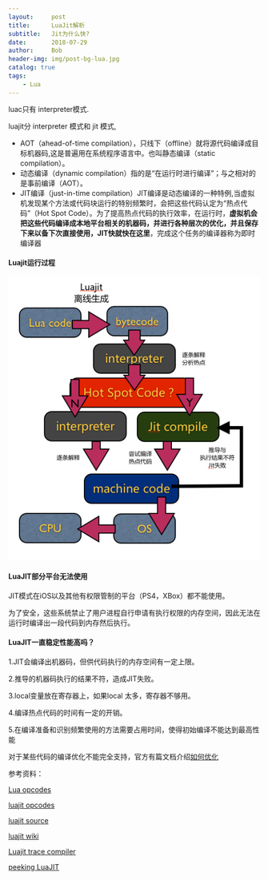 ```yaml
---
layout:     post
title:      LuaJit解析
subtitle:   Jit为什么快?
date:       2018-07-29
author:     Bob
header-img: img/post-bg-lua.jpg
catalog: true
tags:
    - Lua
---
```

luac只有 interpreter模式.

luajit分 interpreter 模式和 jit 模式,

+ AOT（ahead-of-time compilation），只线下（offline）就将源代码编译成目标机器码,这是普遍用在系统程序语言中。也叫静态编译（static compilation）。
+ 动态编译（dynamic compilation）指的是“在运行时进行编译”；与之相对的是事前编译（AOT）。
+ JIT编译（just-in-time compilation）JIT编译是动态编译的一种特例,当虚拟机发现某个方法或代码块运行的特别频繁时，会把这些代码认定为“热点代码”（Hot Spot Code）。为了提高热点代码的执行效率，在运行时，**虚拟机会把这些代码编译成本地平台相关的机器码，并进行各种层次的优化，并且保存下来以备下次直接使用，JIT快就快在这里**，完成这个任务的编译器称为即时编译器

#### Luajit运行过程
![image](/img/pos_10.png)

#### LuaJIT部分平台无法使用
JIT模式在iOS以及其他有权限管制的平台（PS4，XBox）都不能使用。

为了安全，这些系统禁止了用户进程自行申请有执行权限的内存空间，因此无法在运行时编译出一段代码到内存然后执行。

#### LuaJIT一直稳定性能高吗？
1.JIT会编译出机器码，但供代码执行的内存空间有一定上限。

2.推导的机器码执行的结果不符，造成JIT失败。

3.local变量放在寄存器上，如果local 太多，寄存器不够用。

4.编译热点代码的时间有一定的开销。

5.在编译准备和识别频繁使用的方法需要占用时间，使得初始编译不能达到最高性能

对于某些代码的编译优化不能完全支持，官方有篇文档介绍[如何优化](http://wiki.luajit.org/Numerical-Computing-Performance-Guide)


参考资料：

[Lua opcodes ](http://www.lua.org/source/5.3/lopcodes.h.html)

[luajit opcodes](http://wiki.luajit.org/Bytecode-2.0)

[luajit source](http://luajit.org/download.html)

[luajit wiki](http://wiki.luajit.org/Home)

[Luajit trace compiler](https://stackoverflow.com/questions/20266523/how-does-luajits-trace-compiler-work)

[peeking LuaJIT](https://pwparchive.wordpress.com/2012/10/16/peeking-inside-luajit/)